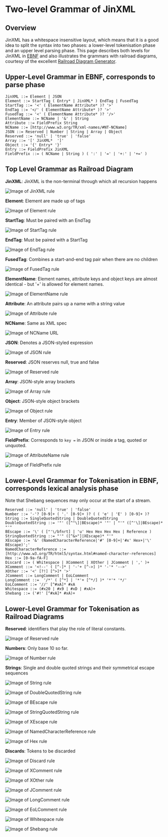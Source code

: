 # Two-level Grammar of JinXML

## Overview
JinXML has a whitespace insensitive layout, which means that it is a good idea to split the syntax into two phases: a lower-level tokenisation phase and an upper level parsing phase. This page describes both levels for JinXML in [EBNF](https://en.wikipedia.org/wiki/Extended_Backus%E2%80%93Naur_form) and also illustrates the grammars with railroad diagrams, courtesy of the excellent [Railroad Diagram Generator](http://bottlecaps.de/rr/ui). 

## Upper-Level Grammar in EBNF, corresponds to parse phase
```
JinXML ::= Element | JSON
Element ::= StartTag ( Entry* | JinXML* ) EndTag | FusedTag
StartTag ::= '<' ( ElementName Attribute* )? '>'
EndTag ::= '</' ( ElementName Attribute* )? '>'
FusedTag ::= '<' ( ElementName Attribute* )? '/>'
ElementName ::= NCName | '&' | String
Attribute ::= FieldPrefix String
NCName ::= [http://www.w3.org/TR/xml-names/#NT-NCName]
JSON ::= Reserved | Number | String | Array | Object
Reserved ::= 'null' | 'true' | 'false'
Array ::= '[' JinXML*  ']'
Object ::= '{' Entry* '}'
Entry ::= FieldPrefix JinXML
FieldPrefix ::= ( NCName | String ) ( ':' | '=' | '+:' | '+=' )
```

## Top Level Grammar as Railroad Diagram

__JinXML__: JinXML is the non-terminal through which all recursion happens

![Image of JinXML rule](https://raw.githubusercontent.com/sfkleach/JinXML/master/grammar/images/JinXML.png "JinXML is the non-terminal through which all recursion happens")

__Element__: Element are made up of tags

![Image of Element rule](https://raw.githubusercontent.com/sfkleach/JinXML/master/grammar/images/Element.png "Element are made up of tags")

__StartTag__: Must be paired with an EndTag

![Image of StartTag rule](https://raw.githubusercontent.com/sfkleach/JinXML/master/grammar/images/StartTag.png "Must be paired with an EndTag")

__EndTag__: Must be paired with a StartTag

![Image of EndTag rule](https://raw.githubusercontent.com/sfkleach/JinXML/master/grammar/images/EndTag.png "Must be paired with a StartTag")

__FusedTag__: Combines a start-and-end tag pair when there are no children

![Image of FusedTag rule](https://raw.githubusercontent.com/sfkleach/JinXML/master/grammar/images/FusedTag.png "Combines a start-and-end tag pair when there are no children")

__ElementName__: Element names, attribute keys and object keys are almost identical - but '+' is allowed for element names.

![Image of ElementName rule](https://raw.githubusercontent.com/sfkleach/JinXML/master/grammar/images/ElementName.png "Element names support + for defaulting")

__Attribute__: An attribute pairs up a name with a string value

![Image of Attribute rule](https://raw.githubusercontent.com/sfkleach/JinXML/master/grammar/images/Attribute.png "An attribute pairs up a name with a string value")

__NCName__: Same as XML spec

![Image of NCName URL](https://raw.githubusercontent.com/sfkleach/JinXML/master/grammar/images/NCName.png "Same as XML spec")

__JSON__: Denotes a JSON-styled expression

![Image of JSON rule](https://raw.githubusercontent.com/sfkleach/JinXML/master/grammar/images/JSON.png "Denotes a JSON-styled expression")

__Reserved__: JSON reserves null, true and false

![Image of Reserved rule](https://raw.githubusercontent.com/sfkleach/JinXML/master/grammar/images/Reserved.png "JSON reserves null, true and false")

__Array__: JSON-style array brackets

![Image of Array rule](https://raw.githubusercontent.com/sfkleach/JinXML/master/grammar/images/Array.png "JSON-style array brackets")

__Object__: JSON-style object brackets

![Image of Object rule](https://raw.githubusercontent.com/sfkleach/JinXML/master/grammar/images/Object.png "JSON-style object brackets")

__Entry__: Member of JSON-style object

![Image of Entry rule](https://raw.githubusercontent.com/sfkleach/JinXML/master/grammar/images/Entry.png "Member of JSON-style object")

__FieldPrefix__: Corresponds to ```key =``` in JSON or inside a tag, quoted or unquoted.

![Image of AttributeName rule](https://raw.githubusercontent.com/sfkleach/JinXML/master/grammar/images/AttributeName.png "May be quoted or unquoted")

![Image of FIeldPrefix rule](https://raw.githubusercontent.com/sfkleach/JinXML/master/grammar/images/FieldPrefix.png "Corresponds to 'key ='")

## Lower-Level Grammar for Tokenisation in EBNF, corresponds lexical analysis phase
Note that Shebang sequences may only occur at the start of a stream. 

```
Reserved ::= 'null' | 'true' | 'false'
Number ::= '-'? [0-9]+ ( '.' [0-9]+ )? ( ( 'e' | 'E' ) [0-9]+ )?
String ::= SingleQuotedString | DoubleQuotedString
DoubleQuotedString ::= '"' ([^"\]|BEscape)* '"' | "'" ([^'\]|BEscape)* "'"
BEscape ::= '\' ( ["'\/bfnrt] | 'u' Hex Hex Hex Hex | Reference )
StringQuotedString ::= "'" ([^&>"]|XEscape)* "'"
XEscape ::= '&' (NamedCharacterReference|'#' [0-9]+|'#x' Hex+|'\' BEscape)';'
NamedCharacterReference ::= [http://www.w3.org/TR/html5/syntax.html#named-character-references]
Hex ::= [0-9a-fA-F]
Discard ::= ( Whitespace | XComment | XOther | JComment | ',' )+
XComment ::= '<!--' ( [^-]* | '-'+ [^->] )* '-'* '-->' 
XOther ::= '<' [?!] [^>]* '>' 
JComment ::= LongComment | EoLComment
LongComment ::=  '/*' ( [^*] | '*'+ [^*/] )* '*'* '*/'
EoLComment ::= '//' [^#xA]* #xA
Whitespace ::= (#x20 | #x9 | #xD | #xA)+
Shebang ::= ('#!' [^#xA]* #xA)+
```

## Lower-Level Grammar for Tokenisation as Railroad Diagrams

__Reserved__: identifiers that play the role of literal constants.

![Image of Reserved rule](https://raw.githubusercontent.com/sfkleach/JinXML/master/grammar/images/Reserved.png)

__Numbers__: Only base 10 so far.

![Image of Number rule](https://raw.githubusercontent.com/sfkleach/JinXML/master/grammar/images/Number.png)

__Strings__: Single and double quoted strings and their symmetrical escape sequences

![Image of String rule](https://raw.githubusercontent.com/sfkleach/JinXML/master/grammar/images/String.png)

![Image of DoubleQuotedString rule](https://raw.githubusercontent.com/sfkleach/JinXML/master/grammar/images/DoubleQuotedString.png)

![Image of BEscape rule](https://raw.githubusercontent.com/sfkleach/JinXML/master/grammar/images/BEscape.png)

![Image of StringQuotedString rule](https://raw.githubusercontent.com/sfkleach/JinXML/master/grammar/images/StringQuotedString.png)

![Image of XEscape rule](https://raw.githubusercontent.com/sfkleach/JinXML/master/grammar/images/XEscape.png)

![Image of NamedCharacterReference rule](https://raw.githubusercontent.com/sfkleach/JinXML/master/grammar/images/NamedCharacterReference.png)

![Image of Hex rule](https://raw.githubusercontent.com/sfkleach/JinXML/master/grammar/images/Hex.png)

__Discards__: Tokens to be discarded

![Image of Discard rule](https://raw.githubusercontent.com/sfkleach/JinXML/master/grammar/images/Discard.png)

![Image of XComment rule](https://raw.githubusercontent.com/sfkleach/JinXML/master/grammar/images/XComment.png)

![Image of XOther rule](https://raw.githubusercontent.com/sfkleach/JinXML/master/grammar/images/XOther.png)

![Image of JComment rule](https://raw.githubusercontent.com/sfkleach/JinXML/master/grammar/images/JComment.png)

![Image of LongComment rule](https://raw.githubusercontent.com/sfkleach/JinXML/master/grammar/images/LongComment.png)

![Image of EoLComment rule](https://raw.githubusercontent.com/sfkleach/JinXML/master/grammar/images/EoLComment.png)

![Image of Whitespace rule](https://raw.githubusercontent.com/sfkleach/JinXML/master/grammar/images/Whitespace.png)

![Image of Shebang rule](https://raw.githubusercontent.com/sfkleach/JinXML/master/grammar/images/Shebang.png)
